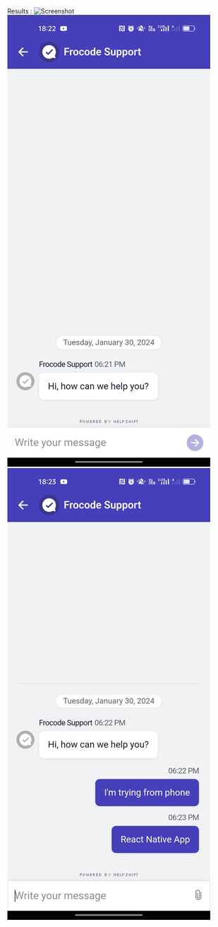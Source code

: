 ##
Results :
![Screenshot](./Capture%20d'écran%202024-01-29%20224108.png)
![Screenshot](./Screenshot_2024-01-30-18-22-04-06_167956d2fbc9d347b7d6fe3dc56930fa.jpg)
![Screenshot](./Screenshot_2024-01-30-18-23-07-72_167956d2fbc9d347b7d6fe3dc56930fa.jpg)